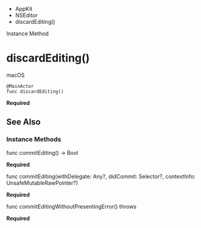 

- AppKit
- NSEditor
-  discardEditing() 

Instance Method

# discardEditing()

macOS

``` source
@MainActor
func discardEditing()
```

**Required**

## See Also

### Instance Methods

func commitEditing() -> Bool

**Required**

func commitEditing(withDelegate: Any?, didCommit: Selector?, contextInfo: UnsafeMutableRawPointer?)

**Required**

func commitEditingWithoutPresentingError() throws

**Required**

